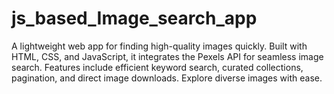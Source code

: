 # js_based_Image_search_app
A lightweight web app for finding high-quality images quickly. Built with HTML, CSS, and JavaScript, it integrates the Pexels API for seamless image search. Features include efficient keyword search, curated collections, pagination, and direct image downloads. Explore diverse images with ease.
